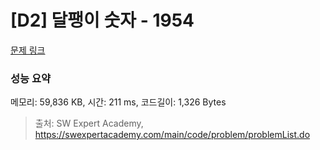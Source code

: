 # [D2] 달팽이 숫자 - 1954 

[문제 링크](https://swexpertacademy.com/main/code/problem/problemDetail.do?contestProbId=AV5PobmqAPoDFAUq) 

### 성능 요약

메모리: 59,836 KB, 시간: 211 ms, 코드길이: 1,326 Bytes



> 출처: SW Expert Academy, https://swexpertacademy.com/main/code/problem/problemList.do